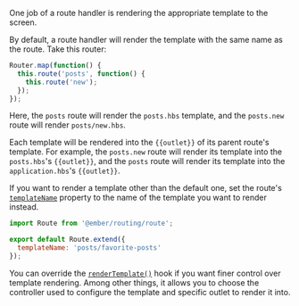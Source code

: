 One job of a route handler is rendering the appropriate template to the screen.

By default, a route handler will render the template with the same name as the
route. Take this router:

```app/router.js
Router.map(function() {
  this.route('posts', function() {
    this.route('new');
  });
});
```

Here, the `posts` route will render the `posts.hbs` template, and
the `posts.new` route will render `posts/new.hbs`.

Each template will be rendered into the `{{outlet}}` of its parent route's
template. For example, the `posts.new` route will render its template into the
`posts.hbs`'s `{{outlet}}`, and the `posts` route will render its template into
the `application.hbs`'s `{{outlet}}`.

If you want to render a template other than the default one, set the route's [`templateName`](http://emberjs.com/api/classes/Ember.Route.html#property_templateName) property to the name of
the template you want to render instead.

```app/routes/posts.js
import Route from '@ember/routing/route';

export default Route.extend({
  templateName: 'posts/favorite-posts'
});
```

You can override the [`renderTemplate()`](http://emberjs.com/api/classes/Ember.Route.html#method_renderTemplate) hook if you want finer control over template rendering.
Among other things, it allows you to choose the controller used to configure the template and specific outlet to render it into.

